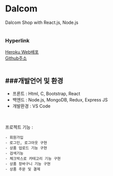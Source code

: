
# Dalcom 
 Dalcom Shop with React.js, Node.js
 </br></br>

### Hyperlink 
[Heroku Web배포](https://pacific-crag-89307.herokuapp.com/)</br>
[Github주소](https://github.com/soyikimm/dalcomm/) </br></br>

###개발언어 및 환경
----- 
- 프론트 : Html, C, Bootstrap, React 
- 백엔드 : Node.js, MongoDB, Redux, Express JS</br>
- 개발환경 : VS Code

</br></br>
프로젝트 기능 :

    - 회원가입
    - 로그인, 로그아웃 구현
    - 상품 업로드 기능 구현
    - 검색기능
    - 체크박스로 카테고리 기능 구현
    - 상품 장바구니 기능 구현
    - 상품 주문 및 결제

</br></br>



    
 
